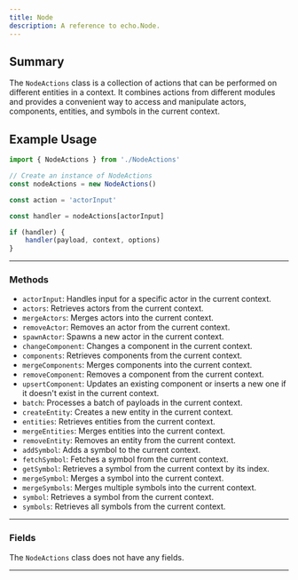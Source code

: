 ```yaml
---
title: Node
description: A reference to echo.Node.
---
```


## Summary

The `NodeActions` class is a collection of actions that can be performed on different entities in a context. It combines actions from different modules and provides a convenient way to access and manipulate actors, components, entities, and symbols in the current context.

## Example Usage

```javascript
import { NodeActions } from './NodeActions'

// Create an instance of NodeActions
const nodeActions = new NodeActions()

const action = 'actorInput'

const handler = nodeActions[actorInput]

if (handler) {
    handler(payload, context, options)
}
```

___

### Methods

- `actorInput`: Handles input for a specific actor in the current context.
- `actors`: Retrieves actors from the current context.
- `mergeActors`: Merges actors into the current context.
- `removeActor`: Removes an actor from the current context.
- `spawnActor`: Spawns a new actor in the current context.
- `changeComponent`: Changes a component in the current context.
- `components`: Retrieves components from the current context.
- `mergeComponents`: Merges components into the current context.
- `removeComponent`: Removes a component from the current context.
- `upsertComponent`: Updates an existing component or inserts a new one if it doesn't exist in the current context.
- `batch`: Processes a batch of payloads in the current context.
- `createEntity`: Creates a new entity in the current context.
- `entities`: Retrieves entities from the current context.
- `mergeEntities`: Merges entities into the current context.
- `removeEntity`: Removes an entity from the current context.
- `addSymbol`: Adds a symbol to the current context.
- `fetchSymbol`: Fetches a symbol from the current context.
- `getSymbol`: Retrieves a symbol from the current context by its index.
- `mergeSymbol`: Merges a symbol into the current context.
- `mergeSymbols`: Merges multiple symbols into the current context.
- `symbol`: Retrieves a symbol from the current context.
- `symbols`: Retrieves all symbols from the current context.

___

### Fields

The `NodeActions` class does not have any fields.
___
